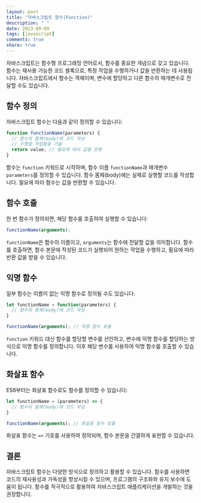 ```yaml
---
layout: post
title: "자바스크립트 함수(Function)"
description: " "
date: 2023-09-09
tags: [javascript]
comments: true
share: true
---
```


자바스크립트는 함수형 프로그래밍 언어로서, 함수를 중요한 개념으로 갖고 있습니다. 함수는 재사용 가능한 코드 블록으로, 특정 작업을 수행하거나 값을 반환하는 데 사용됩니다. 자바스크립트에서 함수는 객체이며, 변수에 할당하고 다른 함수의 매개변수로 전달할 수도 있습니다.

## 함수 정의

자바스크립트 함수는 다음과 같이 정의할 수 있습니다:

```javascript
function functionName(parameters) {
  // 함수의 몸체(body)에 코드 작성
  // 수행할 작업들을 기술
  return value; // 필요에 따라 값을 반환
}
```

함수는 `function` 키워드로 시작하며, 함수 이름 `functionName`과 매개변수 `parameters`를 정의할 수 있습니다. 함수 몸체(body)에는 실제로 실행할 코드를 작성합니다. 필요에 따라 함수는 값을 반환할 수 있습니다.

## 함수 호출

한 번 함수가 정의되면, 해당 함수를 호출하여 실행할 수 있습니다:

```javascript
functionName(arguments);
```

`functionName`은 함수의 이름이고, `arguments`는 함수에 전달할 값을 의미합니다. 함수를 호출하면, 함수 본문에 작성된 코드가 실행되어 원하는 작업을 수행하고, 필요에 따라 반환 값을 받을 수 있습니다.

## 익명 함수

일부 함수는 이름이 없는 익명 함수로 정의될 수도 있습니다:

```javascript
let functionName = function(parameters) {
  // 함수의 몸체(body)에 코드 작성
}

functionName(arguments); // 익명 함수 호출
```

`function` 키워드 대신 함수를 할당할 변수를 선언하고, 변수에 익명 함수를 할당하는 방식으로 익명 함수를 정의합니다. 이후 해당 변수를 사용하여 익명 함수를 호출할 수 있습니다.

## 화살표 함수

ES6부터는 화살표 함수로도 함수를 정의할 수 있습니다:

```javascript
let functionName = (parameters) => {
  // 함수의 몸체(body)에 코드 작성
}

functionName(arguments); // 화살표 함수 호출
```

화살표 함수는 `=>` 기호를 사용하여 정의되며, 함수 본문을 간결하게 표현할 수 있습니다.

## 결론

자바스크립트 함수는 다양한 방식으로 정의하고 활용할 수 있습니다. 함수를 사용하면 코드의 재사용성과 가독성을 향상시킬 수 있으며, 프로그램의 구조화와 유지 보수에 도움이 됩니다. 함수를 적극적으로 활용하여 자바스크립트 애플리케이션을 개발하는 것을 권장합니다.